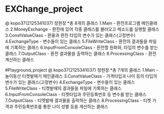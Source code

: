 # EXChange_project
@ kopo37(2125341037) 정현정
*총 8개의 클래스
1.Main - 환전프로그램 메인클래스
2.MoneyExchange - 환전에 있어 각종 클래스를 불러오고 메소드를 실행할 클래스
3.ConstValueClass - 환율과 환전 타입의 변수가 있는 클래스(고정변수)
4.ExchangeType - 변수들이 있는 클래스
5.FileWriteClass - 환전의 결과들을 파일에 기록하는 클래스
6.InputFromConsoleClass - 환전할 원화와, 타입의 변수를 받는 클래스
7.OutputClass - 환전 결과물을 출력하는 클래스
8.ProcessingClass - 환전 계산하는 클래스

#Playground_project
@ kopo37(2125341037) 정현정
*총 7개의 클래스
1.Main - 놀이동산 티켓발매기 메인클래스
3.ConstValueClass - 가격타입과 나이 등의 타입의 변수가 있는 클래스(고정변수)
4.ExchangeType - 변수들이 있는 클래스
5.FileWriteClass - 티켓발매의 결과들을 파일에 기록하는 클래스
6.InputFromConsoleClass - 티켓타입과 주민등록번호 등 변수를 받는 클래스
7.OutputClass - 티멧발매 결과물을 출력하는 클래스
8.ProcessingClass - 티켓 가격과 주민등록번호를 통한 나이 성별 등을 계산하는 클래스
